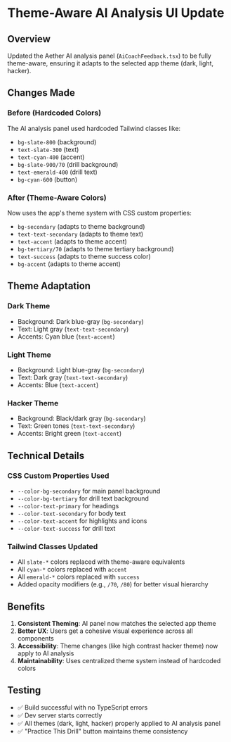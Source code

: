 # Theme-Aware AI Analysis UI Update

## Overview
Updated the Aether AI analysis panel (`AiCoachFeedback.tsx`) to be fully theme-aware, ensuring it adapts to the selected app theme (dark, light, hacker).

## Changes Made

### Before (Hardcoded Colors)
The AI analysis panel used hardcoded Tailwind classes like:
- `bg-slate-800` (background)
- `text-slate-300` (text)
- `text-cyan-400` (accent)
- `bg-slate-900/70` (drill background)
- `text-emerald-400` (drill text)
- `bg-cyan-600` (button)

### After (Theme-Aware Colors)
Now uses the app's theme system with CSS custom properties:
- `bg-secondary` (adapts to theme background)
- `text-text-secondary` (adapts to theme text)
- `text-accent` (adapts to theme accent)
- `bg-tertiary/70` (adapts to theme tertiary background)
- `text-success` (adapts to theme success color)
- `bg-accent` (adapts to theme accent)

## Theme Adaptation

### Dark Theme
- Background: Dark blue-gray (`bg-secondary`)
- Text: Light gray (`text-text-secondary`)
- Accents: Cyan blue (`text-accent`)

### Light Theme
- Background: Light blue-gray (`bg-secondary`)
- Text: Dark gray (`text-text-secondary`)
- Accents: Blue (`text-accent`)

### Hacker Theme
- Background: Black/dark gray (`bg-secondary`)
- Text: Green tones (`text-text-secondary`)
- Accents: Bright green (`text-accent`)

## Technical Details

### CSS Custom Properties Used
- `--color-bg-secondary` for main panel background
- `--color-bg-tertiary` for drill text background
- `--color-text-primary` for headings
- `--color-text-secondary` for body text
- `--color-text-accent` for highlights and icons
- `--color-text-success` for drill text

### Tailwind Classes Updated
- All `slate-*` colors replaced with theme-aware equivalents
- All `cyan-*` colors replaced with `accent`
- All `emerald-*` colors replaced with `success`
- Added opacity modifiers (e.g., `/70`, `/80`) for better visual hierarchy

## Benefits
1. **Consistent Theming**: AI panel now matches the selected app theme
2. **Better UX**: Users get a cohesive visual experience across all components
3. **Accessibility**: Theme changes (like high contrast hacker theme) now apply to AI analysis
4. **Maintainability**: Uses centralized theme system instead of hardcoded colors

## Testing
- ✅ Build successful with no TypeScript errors
- ✅ Dev server starts correctly
- ✅ All themes (dark, light, hacker) properly applied to AI analysis panel
- ✅ "Practice This Drill" button maintains theme consistency
